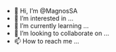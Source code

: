 - 👋 Hi, I’m @MagnosSA
- 👀 I’m interested in ...
- 🌱 I’m currently learning ...
- 💞️ I’m looking to collaborate on ...
- 📫 How to reach me ...

<!---
MagnosSA/MagnosSA is a ✨ special ✨ repository because its `README.md` (this file) appears on your GitHub profile.
You can click the Preview link to take a look at your changes.
--->
